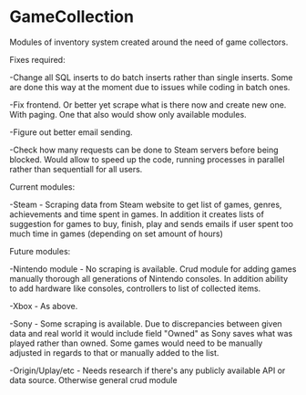 # GameCollection
Modules of inventory system created around the need of game collectors.

Fixes required:

-Change all SQL inserts to do batch inserts rather than single inserts. Some are done this way at the moment due to issues while coding in batch ones.

-Fix frontend. Or better yet scrape what is there now and create new one. With paging. One that also would show only available modules.

-Figure out better email sending. 

-Check how many requests can be done to Steam servers before being blocked. Would allow to speed up the code, running processes in parallel rather than sequentiall for all users.

Current modules:

-Steam - Scraping data from Steam website to get list of games, genres, achievements and time spent in games.
In addition it creates lists of suggestion for games to buy, finish, play and sends emails if user spent too much time in games (depending on set amount of hours)

Future modules:

-Nintendo module - No scraping is available. Crud module for adding games manually thorough all generations of Nintendo consoles. In addition ability to add
hardware like consoles, controllers to list of collected items.

-Xbox - As above.

-Sony - Some scraping is available. Due to discrepancies between given data and real world it would include field "Owned" as Sony saves what was played rather than owned.
Some games would need to be manually adjusted in regards to that or manually added to the list.

-Origin/Uplay/etc - Needs research if there's any publicly available API or data source. Otherwise general crud module
